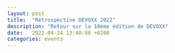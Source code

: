 ```yaml
---
layout: post
title:  "Rétrospective DEVOXX 2022"
description: "Retour sur la 10ème édition de DEVOXX"
date:   2022-04-24 13:40:08 +0200
categories: events
---
```



